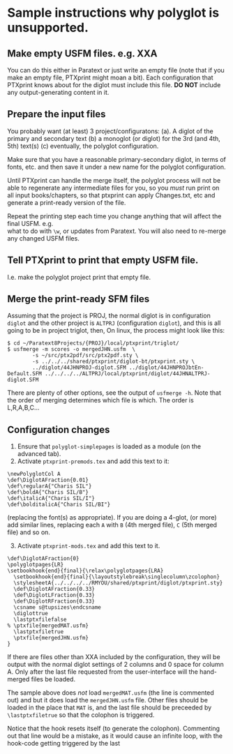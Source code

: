 # Sample instructions why polyglot is unsupported.

## Make empty USFM files. e.g. XXA
You can do this either in Paratext or just write an empty file (note that if
you make an empty file, PTXprint might moan a bit).  Each configuration that PTXprint knows about for the diglot must include this file.
**DO NOT** include any output-generating content in it.


## Prepare the input files
You probably want (at least) 3 project/configuratons: (a). A diglot of the primary and 
secondary  text (b) a monoglot (or diglot) for the 3rd (and 4th, 5th) text(s) (c) eventually, 
the polyglot configuration.

Make sure that you have a reasonable primary-secondary diglot, in terms of fonts, etc. and then save it under a new name for the polyglot configuration.

Until PTXprint can handle the merge itself, the  polyglot process will not be able to 
regenerate any intermediate files for you, so you *must* run print on all input books/chapters, 
so that ptxprint can  apply Changes.txt, etc and generate a print-ready version of the file.

Repeat the printing step each time you change anything that will affect the final USFM. e.g.  
what to do with `\w`, or updates from Paratext. You will also need to re-merge any changed USFM 
files.

## Tell PTXprint to print that empty USFM file.
I.e. make the polyglot project print that empty file.

## Merge the print-ready SFM files
Assuming that the project is PROJ, the normal diglot is in configuration `diglot` and the other
project is `ALTPRJ` (configuration `diglot`), and this is all going to be in project triglot,
then, 
On linux, the process might look like this:
```
$ cd ~/Paratext8Projects/{PROJ}/local/ptxprint/triglot/
$ usfmerge -m scores -o mergedJHN.usfm  \
		-s ~/src/ptx2pdf/src/ptx2pdf.sty \
		-s ../../../shared/ptxprint/diglot-bt/ptxprint.sty \
		../diglot/44JHNPROJ-diglot.SFM ../diglot/44JHNPROJbtEn-Default.SFM ../../../../ALTPRJ/local/ptxprint/diglot/44JHNALTPRJ-diglot.SFM 
```
There are plenty of other options, see the output of `usfmerge -h`.
Note that the order of merging determines which file is which. The order is L,R,A,B,C...

## Configuration changes
1. Ensure that  `polyglot-simplepages` is loaded as a module (on the advanced tab).
2. Activate `ptxprint-premods.tex` and add this text to it:
```
\newPolyglotCol A
\def\DiglotAFraction{0.01}
\def\regularA{"Charis SIL"}
\def\boldA{"Charis SIL/B"}
\def\italicA{"Charis SIL/I"}
\def\bolditalicA{"Charis SIL/BI"}
```
(replacing the font(s) as appropriate). If you are doing a 4-glot, (or more) add similar lines, replacing each `A` with `B` (4th merged file), `C` (5th merged file) and so on.

3. Activate `ptxprint-mods.tex` and add this text to it.
```
\def\DiglotAFraction{0} 
\polyglotpages{LR}
\setbookhook{end}{final}{\relax\polyglotpages{LRA}
  \setbookhook{end}{final}{\layoutstylebreak\singlecolumn\zcolophon}
  \stylesheetA{../../../../RMYOU/shared/ptxprint/diglot/ptxprint.sty}
  \def\DiglotAFraction{0.33} 
  \def\DiglotLFraction{0.33} 
  \def\DiglotRFraction{0.33} 
  \csname s@tupsizes\endcsname
  \diglottrue
  \lastptxfilefalse
% \ptxfile{mergedMAT.usfm}
  \lastptxfiletrue
  \ptxfile{mergedJHN.usfm}
}
```

If there are files other than XXA included by the configuration, they will be
output with the normal diglot settings of 2 columns and 0 space for column A.
Only after the last file requested from the user-interface will the hand-merged
files be loaded.

The sample above does *not* load `mergedMAT.usfm` (the line is commented out)
and but it does load the `mergedJHN.usfm` file.  Other files should be loaded
in the place that `MAT` is, and the last file should be preceeded by
`\lastptxfiletrue` so that the colophon is triggered.

Notice that the hook resets itself (to generate the colophon). Commenting out
that line would be a mistake, as it would cause an infinite loop, with the
hook-code getting triggered by the last 

